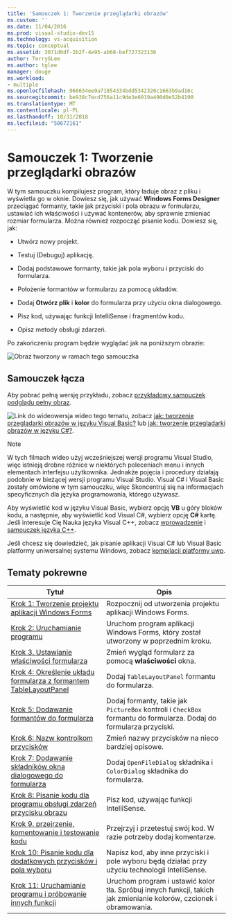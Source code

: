 ```yaml
---
title: 'Samouczek 1: Tworzenie przeglądarki obrazów'
ms.custom: ''
ms.date: 11/04/2016
ms.prod: visual-studio-dev15
ms.technology: vs-acquisition
ms.topic: conceptual
ms.assetid: 3071d6df-2b2f-4e95-ab68-bef727323136
author: TerryGLee
ms.author: tglee
manager: douge
ms.workload:
- multiple
ms.openlocfilehash: 966634ee9a71854334bdd5342326c1663b9ad16c
ms.sourcegitcommit: be938c7ecd756a11c9de3e6019a490d0e52b4190
ms.translationtype: MT
ms.contentlocale: pl-PL
ms.lasthandoff: 10/31/2018
ms.locfileid: "50672161"
---
```

# <a name="tutorial-1-create-a-picture-viewer"></a>Samouczek 1: Tworzenie przeglądarki obrazów

W tym samouczku kompilujesz program, który ładuje obraz z pliku i wyświetla go w oknie. Dowiesz się, jak używać **Windows Forms Designer** przeciągać formanty, takie jak przyciski i pola obrazu w formularzu, ustawiać ich właściwości i używać kontenerów, aby sprawnie zmieniać rozmiar formularza. Można również rozpocząć pisanie kodu. Dowiesz się, jak:

-   Utwórz nowy projekt.

-   Testuj (Debuguj) aplikację.

-   Dodaj podstawowe formanty, takie jak pola wyboru i przyciski do formularza.

-   Położenie formantów w formularzu za pomocą układów.

-   Dodaj **Otwórz plik** i **kolor** do formularza przy użyciu okna dialogowego.

-   Pisz kod, używając funkcji IntelliSense i fragmentów kodu.

-   Opisz metody obsługi zdarzeń.

Po zakończeniu program będzie wyglądać jak na poniższym obrazie:

![Obraz tworzony w ramach tego samouczka](../ide/media/express_pictureviewerdone.png)

## <a name="tutorial-links"></a>Samouczek łącza

Aby pobrać pełną wersję przykładu, zobacz [przykładowy samouczek podglądu pełny obraz](https://code.msdn.microsoft.com/Complete-Picture-Viewer-7d91d3a8).

![Link do wideo](../data-tools/media/playvideo.gif)wersja wideo tego tematu, zobacz [jak: tworzenie przeglądarki obrazów w języku Visual Basic?](http://go.microsoft.com/fwlink/?LinkId=205207) lub [jak: tworzenie przeglądarki obrazów w języku C#?](http://go.microsoft.com/fwlink/?LinkId=205198).

> [!NOTE]
> W tych filmach wideo użyj wcześniejszej wersji programu Visual Studio, więc istnieją drobne różnice w niektórych poleceniach menu i innych elementach interfejsu użytkownika. Jednakże pojęcia i procedury działają podobnie w bieżącej wersji programu Visual Studio. Visual C# i Visual Basic zostały omówione w tym samouczku, więc Skoncentruj się na informacjach specyficznych dla języka programowania, którego używasz.
>
> Aby wyświetlić kod w języku Visual Basic, wybierz opcję **VB** u góry bloków kodu, a następnie, aby wyświetlić kod Visual C#, wybierz opcję **C#** kartę. Jeśli interesuje Cię Nauka języka Visual C++, zobacz [wprowadzenie](../ide/getting-started-with-cpp-in-visual-studio.md) i [samouczek języka C++](http://www.cplusplus.com/doc/tutorial/).
>
> Jeśli chcesz się dowiedzieć, jak pisanie aplikacji Visual C# lub Visual Basic platformy uniwersalnej systemu Windows, zobacz [kompilacji platformy uwp](https://developer.microsoft.com/windows/apps).

## <a name="related-topics"></a>Tematy pokrewne

|Tytuł|Opis|
|-----------|-----------------|
|[Krok 1: Tworzenie projektu aplikacji Windows Forms](../ide/step-1-create-a-windows-forms-application-project.md)|Rozpocznij od utworzenia projektu aplikacji Windows Forms.|
|[Krok 2: Uruchamianie programu](../ide/step-2-run-your-program.md)|Uruchom program aplikacji Windows Forms, który został utworzony w poprzednim kroku.|
|[Krok 3. Ustawianie właściwości formularza](../ide/step-3-set-your-form-properties.md)|Zmień wygląd formularz za pomocą **właściwości** okna.|
|[Krok 4: Określenie układu formularza z formantem TableLayoutPanel](../ide/step-4-lay-out-your-form-with-a-tablelayoutpanel-control.md)|Dodaj `TableLayoutPanel` formantu do formularza.|
|[Krok 5: Dodawanie formantów do formularza](../ide/step-5-add-controls-to-your-form.md)|Dodaj formanty, takie jak `PictureBox` kontroli i `CheckBox` formantu do formularza. Dodaj do formularza przyciski.|
|[Krok 6: Nazw kontrolkom przycisków](../ide/step-6-name-your-button-controls.md)|Zmień nazwy przycisków na nieco bardziej opisowe.|
|[Krok 7: Dodawanie składników okna dialogowego do formularza](../ide/step-7-add-dialog-components-to-your-form.md)|Dodaj `OpenFileDialog` składnika i `ColorDialog` składnika do formularza.|
|[Krok 8: Pisanie kodu dla programu obsługi zdarzeń przycisku obrazu](../ide/step-8-write-code-for-the-show-a-picture-button-event-handler.md)|Pisz kod, używając funkcji IntelliSense.|
|[Krok 9. przejrzenie, komentowanie i testowanie kodu](../ide/step-9-review-comment-and-test-your-code.md)|Przejrzyj i przetestuj swój kod. W razie potrzeby dodaj komentarze.|
|[Krok 10: Pisanie kodu dla dodatkowych przycisków i pola wyboru](../ide/step-10-write-code-for-additional-buttons-and-a-check-box.md)|Napisz kod, aby inne przyciski i pole wyboru będą działać przy użyciu technologii IntelliSense.|
|[Krok 11: Uruchamianie programu i próbowanie innych funkcji](../ide/step-11-run-your-program-and-try-other-features.md)|Uruchom program i ustawić kolor tła. Spróbuj innych funkcji, takich jak zmienianie kolorów, czcionek i obramowania.|
